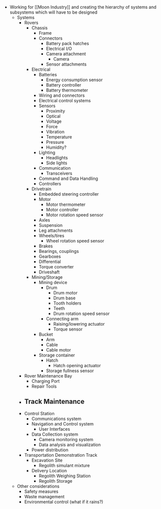- Working for [[Moon Industry]] and creating the hierarchy of systems and subsystems which will have to be designed
	- Systems
		- Rovers
			- Chassis
				- Frame
				- Connectors
					- Battery pack hatches
					- Electrical I/O
					- Camera attachment
						- Camera
					- Sensor attachments
			- Electrical
				- Batteries
					- Energy consumption sensor
					- Battery controller
					- Battery thermometer
				- Wiring and connectors
				- Electrical control systems
				- Sensors
					- Proximity
					- Optical
					- Voltage
					- Force
					- Vibration
					- Temperature
					- Pressure
					- Humidity?
				- Lighting
					- Headlights
					- Side lights
				- Communication
					- Transceivers
				- Command and Data Handling
				- Controllers
			- Drivetrain
				- Embedded steering controller
				- Motor
					- Motor thermometer
					- Motor controller
					- Motor rotation speed sensor
				- Axles
				- Suspension
				- Leg attachments
				- Wheels/tires
					- Wheel rotation speed sensor
				- Brakes
				- Bearings, couplings
				- Gearboxes
				- Differential
				- Torque converter
				- Driveshaft
			- Mining/Storage
				- Mining device
					- Drum
						- Drum motor
						- Drum base
						- Tooth holders
						- Teeth
						- Drum rotation speed sensor
					- Connecting arm
						- Raising/lowering actuator
						- Torque sensor
				- Bucket
					- Arm
					- Cable
					- Cable motor
				- Storage container
					- Hatch
						- Hatch opening actuator
					- Storage fullness sensor
		- Rover Maintenance Bay
			- Charging Port
			- Repair Tools
		- Track Maintenance
			-
		- Control Station
			- Communications system
			- Navigation and Control system
				- User Interfaces
			- Data Collection system
				- Camera monitoring system
				- Data analysis and visualization
			- Power distribution
		- Transportation Demonstration Track
			- Excavation Site
				- Regolith simulant mixture
			- Delivery Location
				- Regolith Weighing Station
				- Regolith Storage
	- Other considerations
		- Safety measures
		- Waste management
		- Environmental control (what if it rains?)